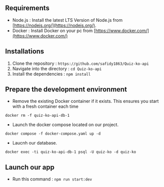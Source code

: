## Requirements 

- Node.js : Install the latest LTS Version of Node.js from [https://nodejs.org/](https://nodejs.org/).
- Docker : Install Docker on your pc from [https://www.docker.com/](https://www.docker.com/)

## Installations

1. Clone the repository : `https://github.com/safidy1863/Quiz-ko-api`
2. Navigate into the directory : `cd Quiz-ko-api`
3. Install the dependencies : `npm install`


## Prepare the development environment

- Remove the existing Docker container if it exists. This ensures you start with a fresh container each time

```
docker rm -f quiz-ko-api-db-1
```

- Launch the docker compose located on our project.

```
docker compose -f docker-compose.yaml up -d
```

- Laucnh our database.

```
docker exec -ti quiz-ko-api-db-1 psql -U quiz-ko -d quiz-ko
```


## Launch our app

- Run this command : `npm run start:dev`